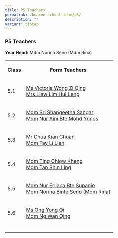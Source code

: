 ```yaml
---
title: P5 Teachers
permalink: /beacon-school-team/p5/
description: ""
variant: tiptap
---
```

<h3>P5 Teachers</h3>
<p><strong>Year Head:</strong> Mdm Norina Seno (Mdm Rina)</p>
<table style="minWidth: 50px">
<colgroup>
<col>
<col>
</colgroup>
<tbody>
<tr>
<th rowspan="1" colspan="1">
<p><strong>Class</strong>
</p>
</th>
<th rowspan="1" colspan="1">
<p><strong>Form Teachers</strong>
</p>
</th>
</tr>
<tr>
<td rowspan="1" colspan="1">
<p>5.1</p>
</td>
<td rowspan="1" colspan="1">
<p><a href="mailto:victoria_wong_zi_qing@moe.edu.sg" rel="noopener nofollow" target="_blank">Ms Victoria Wong Zi Qing</a>
<br><a href="mailto:lim_hui_leng@moe.edu.sg" rel="noopener nofollow" target="_blank">Mrs Liew Lim Hui Leng</a>
</p>
</td>
</tr>
<tr>
<td rowspan="1" colspan="1">
<p>5.2</p>
</td>
<td rowspan="1" colspan="1">
<p><a href="mailto:sri_shangeetha_sangar@moe.edu.sg" rel="noopener nofollow" target="_blank">Mdm Sri Shangeetha Sangar</a>
<br><a href="mailto:nur_aini_mohd_yunos@moe.edu.sg" rel="noopener noreferrer nofollow" target="_blank">Mdm Nur Aini Bte Mohd Yunos</a>
</p>
</td>
</tr>
<tr>
<td rowspan="1" colspan="1">
<p>5.3</p>
</td>
<td rowspan="1" colspan="1">
<p><a href="mailto:chua_kian_chuan@moe.edu.sg" rel="noopener nofollow" target="_blank">Mr Chua Kian Chuan</a>
<br><a href="mailto:tay_li_lien@moe.edu.sg" rel="noopener nofollow" target="_blank">Mdm Tay Li Lien</a>
</p>
</td>
</tr>
<tr>
<td rowspan="1" colspan="1">
<p>5.4</p>
</td>
<td rowspan="1" colspan="1">
<p><a href="mailto:ting_chiow_kheng@moe.edu.sg" rel="noopener nofollow" target="_blank">Mdm Ting Chiow Kheng</a>
<br><a href="mailto:tan_shin_ling@moe.edu.sg" rel="noopener nofollow" target="_blank">Mdm Tan Shin Ling</a>
</p>
</td>
</tr>
<tr>
<td rowspan="1" colspan="1">
<p>5.5</p>
</td>
<td rowspan="1" colspan="1">
<p><a href="mailto:nur_erliana_supanie@moe.edu.sg" rel="noopener nofollow" target="_blank">Mdm Nur Erliana Bte Supanie</a>
<br><a href="mailto:norina_seno@moe.edu.sg" rel="noopener nofollow" target="_blank">Mdm Norina Binte Seno (Mdm Rina)</a>
</p>
</td>
</tr>
<tr>
<td rowspan="1" colspan="1">
<p>5.6</p>
</td>
<td rowspan="1" colspan="1">
<p><a href="mailto:ong_yong_qi@moe.edu.sg" rel="noopener nofollow" target="_blank">Ms Ong Yong Qi</a>
<br><a href="mailto:ng_wan_qing@moe.edu.sg" rel="noopener nofollow" target="_blank">Mdm Ng Wan Qing</a>
</p>
</td>
</tr>
<tr>
<td rowspan="1" colspan="1">
<p></p>
</td>
<td rowspan="1" colspan="1">
<p></p>
</td>
</tr>
</tbody>
</table>
<p></p>